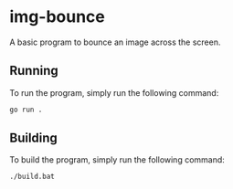 # img-bounce

A basic program to bounce an image across the screen.

## Running

To run the program, simply run the following command:

```bash
go run .
```

## Building

To build the program, simply run the following command:

```bash
./build.bat
```

